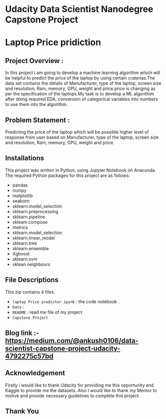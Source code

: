 # Udacity Data Scientist Nanodegree Capstone Project

# Laptop Price pridiction 


## Project Overview :
In this project i am going to develop a machine learning algorithm which will be helpful to predict the price of the laptop by using certain craterias.The data set contains the details of Manufacturer, type of the laptop, screen size and resolution, Ram, memory, GPU, weight and price.price is changing as per the specification of the laptops.My task is to develop a ML algorithim after doing required EDA, conversion of categorical variables into numbers to use them into the algorithm.

## Problem Statement :
Predicting the price of the laptop which will be possible higher level of response from user based on Manufacturer, type of the laptop, screen size and resolution, Ram, memory, GPU, weight and price.

## Installations
This project was written in Python, using Jupyter Notebook on Anaconda. The required Python packages for this project are as follows:

- pandas
- numpy
- matplotlib
- seaborn
- sklearn.model_selection
- sklearn.preprocessing
- sklearn.pipeline
- skleanr.compose
- metrics
- sklearn.model_selection
- sklearn.linear_model
- sklearn.tree
- sklearn.ensemble
- Xgboost
- sklearn.svm
- sklean.neighbours

## File Descriptions
This zip contains 4 files. 
- `laptop Price predictor.ipynb` : the code notebook .
- `Data` :
- `README` : read me file of my project
-  `Capstone Project` 
  
## Blog link :- https://medium.com/@ankush0106/data-scientist-capstone-project-udacity-4792275c57bd 

## Acknowledgement 
Firstly i would like to thank Udacity for providing me this opportunity and Kaggle to provide me the datasets. Also I would like to thank my Mentor to motive and provide necessary guidelines to complete this project.
## Thank You
